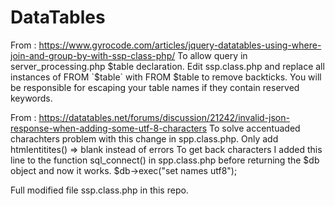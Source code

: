 # DataTables

From : https://www.gyrocode.com/articles/jquery-datatables-using-where-join-and-group-by-with-ssp-class-php/
To allow query in server_processing.php $table declaration.
Edit ssp.class.php and replace all instances of FROM `$table` with FROM $table to remove backticks. You will be responsible for escaping your table names if they contain reserved keywords.


From : https://datatables.net/forums/discussion/21242/invalid-json-response-when-adding-some-utf-8-characters
To solve accentuaded charachters problem  with this change in spp.class.php. Only add htmlentitites()
=> blank instead of errors
To get back characters 
I added this line to the function sql_connect() in spp.class.php before returning the $db object and now it works.
$db->exec("set names utf8");

Full modified file ssp.class.php in this repo.
